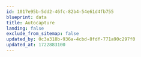 ```yaml
---
id: 1017e95b-5dd2-46fc-82b4-54e61d4fb755
blueprint: data
title: Autocapture
landing: false
exclude_from_sitemap: false
updated_by: 0c3a318b-936a-4cbd-8fdf-771a90c297f0
updated_at: 1722883100
---
```

